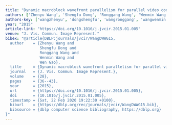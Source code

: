 ```yaml
---
title: "Dynamic macroblock wavefront parallelism for parallel video coding"
authors: ['Zhenyu Wang', 'Shengfu Dong', 'Ronggang Wang', 'Wenmin Wang', 'Wen Gao 0001']
authors-key: ['wangzhenyu', 'dongshengfu', 'wangronggang', 'wangwenmin', 'gaowen']
year: "2015"
article-link: "https://doi.org/10.1016/j.jvcir.2015.01.005"
venue: "J. Vis. Commun. Image Represent."
bibex: "@article{DBLP:journals/jvcir/WangDWWG15,
  author    = {Zhenyu Wang and
               Shengfu Dong and
               Ronggang Wang and
               Wenmin Wang and
               Wen Gao},
  title     = {Dynamic macroblock wavefront parallelism for parallel video coding},
  journal   = {J. Vis. Commun. Image Represent.},
  volume    = {28},
  pages     = {36--43},
  year      = {2015},
  url       = {https://doi.org/10.1016/j.jvcir.2015.01.005},
  doi       = {10.1016/j.jvcir.2015.01.005},
  timestamp = {Sat, 22 Feb 2020 19:22:30 +0100},
  biburl    = {https://dblp.org/rec/journals/jvcir/WangDWWG15.bib},
  bibsource = {dblp computer science bibliography, https://dblp.org}
}"
---
```

